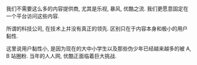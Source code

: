 
我们不需要这么多的内容提供商, 尤其是乐视, 暴风, 优酷之流. 我们更愿意固定在一个平台访问这些内容.

所谓的科技公司, 在技术上并没有真正的领先. 区别只在于内容本身和极小的用户黏性.

这里说用户黏性小, 是因为现在的大中小学生以及那些伪少年已经越来越多的被 A, B 站圈粉. 当年的人人网, 优酷正面临着巨大挑战.